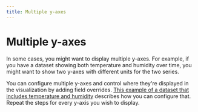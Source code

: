 ```yaml
---
title: Multiple y-axes
---
```


# Multiple y-axes

In some cases, you might want to display multiple y-axes. For example, if you have a dataset showing both temperature and humidity over time, you might want to show two y-axes with different units for the two series.

You can configure multiple y-axes and control where they're displayed in the visualization by adding field overrides. [This example of a dataset that includes temperature and humidity](https://metrics-dashboard.com/docs/metrics-dashboard/<METRICS_DASHBOARD_VERSION>/panels-visualizations/configure-overrides/#example-2-format-temperature-and-humidity) describes how you can configure that. Repeat the steps for every y-axis you wish to display.
